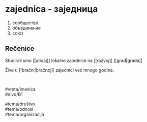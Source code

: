 # zajednica - заједница

1. сообщество  
2. объединение  
3. союз  

## Rečenice

Studirali smo [[uticaj]] lokalne zajednice na [[razvoj]] [[grad|grada]]

Žive u [[bračni|bračnoj]] zajednici već mnogo godina.  

<br>

#vrsta/imenica  
#nivo/B1  

#tema/društvo  
#tema/odnosi  
#tema/organizacija
